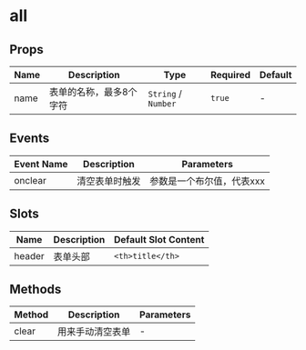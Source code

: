 # all

## Props

<!-- @vuese:all:props -->
|Name|Description|Type|Required|Default|
|---|---|---|---|---|
|name|表单的名称，最多8个字符|`String` / `Number`|`true`|-|


## Events

<!-- @vuese:all:events -->
|Event Name|Description|Parameters|
|---|---|---|
|onclear|清空表单时触发| 参数是一个布尔值，代表xxx|


## Slots

<!-- @vuese:all:slots -->
|Name|Description|Default Slot Content|
|---|---|---|
|header|表单头部|`<th>title</th>`|


## Methods

<!-- @vuese:all:methods -->
|Method|Description|Parameters|
|---|---|---|
|clear|用来手动清空表单|-|
